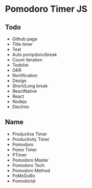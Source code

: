 # Pomodoro Timer JS
## Todo
- Github page
- Title timer
- Test
- Auto pompdoro/break
- Count iteration
- Todolist
- OKR
- Nortification 
- Design
- Short/Long break
- ReactNative
- React
- Nodejs
- Electron

## Name
- Productive Timer
- Productivity Timer
- Pomodoro
- Pomo Timer
- PTimer
- Pomodoro Master
- Pomodoro Tech
- Pomodoro Method
- PoMoDoRo
- Pomodorist

